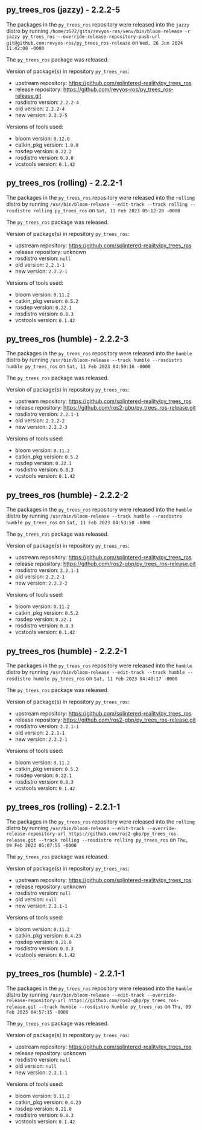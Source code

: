 ## py_trees_ros (jazzy) - 2.2.2-5

The packages in the `py_trees_ros` repository were released into the `jazzy` distro by running `/home/z572/gits/revyos-ros/venv/bin/bloom-release -r jazzy py_trees_ros --override-release-repository-push-url git@github.com:revyos-ros/py_trees_ros-release` on `Wed, 26 Jun 2024 11:42:08 -0000`

The `py_trees_ros` package was released.

Version of package(s) in repository `py_trees_ros`:

- upstream repository: https://github.com/splintered-reality/py_trees_ros
- release repository: https://github.com/revyos-ros/py_trees_ros-release.git
- rosdistro version: `2.2.2-4`
- old version: `2.2.2-4`
- new version: `2.2.2-5`

Versions of tools used:

- bloom version: `0.12.0`
- catkin_pkg version: `1.0.0`
- rosdep version: `0.22.2`
- rosdistro version: `0.9.0`
- vcstools version: `0.1.42`


## py_trees_ros (rolling) - 2.2.2-1

The packages in the `py_trees_ros` repository were released into the `rolling` distro by running `/usr/bin/bloom-release --edit-track --track rolling --rosdistro rolling py_trees_ros` on `Sat, 11 Feb 2023 05:12:20 -0000`

The `py_trees_ros` package was released.

Version of package(s) in repository `py_trees_ros`:

- upstream repository: https://github.com/splintered-reality/py_trees_ros
- release repository: unknown
- rosdistro version: `null`
- old version: `2.2.1-1`
- new version: `2.2.2-1`

Versions of tools used:

- bloom version: `0.11.2`
- catkin_pkg version: `0.5.2`
- rosdep version: `0.22.1`
- rosdistro version: `0.8.3`
- vcstools version: `0.1.42`


## py_trees_ros (humble) - 2.2.2-3

The packages in the `py_trees_ros` repository were released into the `humble` distro by running `/usr/bin/bloom-release --track humble --rosdistro humble py_trees_ros` on `Sat, 11 Feb 2023 04:59:16 -0000`

The `py_trees_ros` package was released.

Version of package(s) in repository `py_trees_ros`:

- upstream repository: https://github.com/splintered-reality/py_trees_ros
- release repository: https://github.com/ros2-gbp/py_trees_ros-release.git
- rosdistro version: `2.2.1-1`
- old version: `2.2.2-2`
- new version: `2.2.2-3`

Versions of tools used:

- bloom version: `0.11.2`
- catkin_pkg version: `0.5.2`
- rosdep version: `0.22.1`
- rosdistro version: `0.8.3`
- vcstools version: `0.1.42`


## py_trees_ros (humble) - 2.2.2-2

The packages in the `py_trees_ros` repository were released into the `humble` distro by running `/usr/bin/bloom-release --track humble --rosdistro humble py_trees_ros` on `Sat, 11 Feb 2023 04:53:50 -0000`

The `py_trees_ros` package was released.

Version of package(s) in repository `py_trees_ros`:

- upstream repository: https://github.com/splintered-reality/py_trees_ros
- release repository: https://github.com/ros2-gbp/py_trees_ros-release.git
- rosdistro version: `2.2.1-1`
- old version: `2.2.2-1`
- new version: `2.2.2-2`

Versions of tools used:

- bloom version: `0.11.2`
- catkin_pkg version: `0.5.2`
- rosdep version: `0.22.1`
- rosdistro version: `0.8.3`
- vcstools version: `0.1.42`


## py_trees_ros (humble) - 2.2.2-1

The packages in the `py_trees_ros` repository were released into the `humble` distro by running `/usr/bin/bloom-release --edit-track --track humble --rosdistro humble py_trees_ros` on `Sat, 11 Feb 2023 04:48:17 -0000`

The `py_trees_ros` package was released.

Version of package(s) in repository `py_trees_ros`:

- upstream repository: https://github.com/splintered-reality/py_trees_ros
- release repository: https://github.com/ros2-gbp/py_trees_ros-release.git
- rosdistro version: `2.2.1-1`
- old version: `2.2.1-1`
- new version: `2.2.2-1`

Versions of tools used:

- bloom version: `0.11.2`
- catkin_pkg version: `0.5.2`
- rosdep version: `0.22.1`
- rosdistro version: `0.8.3`
- vcstools version: `0.1.42`


## py_trees_ros (rolling) - 2.2.1-1

The packages in the `py_trees_ros` repository were released into the `rolling` distro by running `/usr/bin/bloom-release --edit-track --override-release-repository-url https://github.com/ros2-gbp/py_trees_ros-release.git --track rolling --rosdistro rolling py_trees_ros` on `Thu, 09 Feb 2023 05:07:55 -0000`

The `py_trees_ros` package was released.

Version of package(s) in repository `py_trees_ros`:

- upstream repository: https://github.com/splintered-reality/py_trees_ros
- release repository: unknown
- rosdistro version: `null`
- old version: `null`
- new version: `2.2.1-1`

Versions of tools used:

- bloom version: `0.11.2`
- catkin_pkg version: `0.4.23`
- rosdep version: `0.21.0`
- rosdistro version: `0.8.3`
- vcstools version: `0.1.42`


## py_trees_ros (humble) - 2.2.1-1

The packages in the `py_trees_ros` repository were released into the `humble` distro by running `/usr/bin/bloom-release --edit-track --override-release-repository-url https://github.com/ros2-gbp/py_trees_ros-release.git --track humble --rosdistro humble py_trees_ros` on `Thu, 09 Feb 2023 04:57:15 -0000`

The `py_trees_ros` package was released.

Version of package(s) in repository `py_trees_ros`:

- upstream repository: https://github.com/splintered-reality/py_trees_ros
- release repository: unknown
- rosdistro version: `null`
- old version: `null`
- new version: `2.2.1-1`

Versions of tools used:

- bloom version: `0.11.2`
- catkin_pkg version: `0.4.23`
- rosdep version: `0.21.0`
- rosdistro version: `0.8.3`
- vcstools version: `0.1.42`


